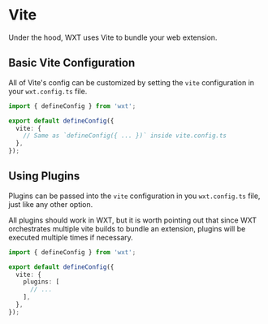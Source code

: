 # Vite

Under the hood, WXT uses Vite to bundle your web extension.

## Basic Vite Configuration

All of Vite's config can be customized by setting the `vite` configuration in your `wxt.config.ts` file.

```ts
import { defineConfig } from 'wxt';

export default defineConfig({
  vite: {
    // Same as `defineConfig({ ... })` inside vite.config.ts
  },
});
```

## Using Plugins

Plugins can be passed into the `vite` configuration in you `wxt.config.ts` file, just like any other option.

All plugins should work in WXT, but it is worth pointing out that since WXT orchestrates multiple vite builds to bundle an extension, plugins will be executed multiple times if necessary.

```ts
import { defineConfig } from 'wxt';

export default defineConfig({
  vite: {
    plugins: [
      // ...
    ],
  },
});
```
